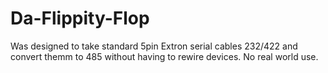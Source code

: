 # Da-Flippity-Flop
Was designed to take standard 5pin Extron serial cables 232/422 and convert themm to 485 without having to rewire devices. No real world use. 
